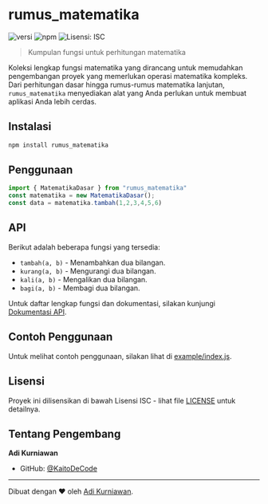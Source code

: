 # rumus_matematika

![versi](https://img.shields.io/badge/versi-1.1.9-blue.svg?cacheSeconds=2592000)
![npm](https://img.shields.io/npm/dt/rumus_matematika.svg)
![Lisensi: ISC](https://img.shields.io/badge/Lisensi-ISC-yellow.svg)

> Kumpulan fungsi untuk perhitungan matematika

Koleksi lengkap fungsi matematika yang dirancang untuk memudahkan pengembangan proyek yang memerlukan operasi matematika kompleks. Dari perhitungan dasar hingga rumus-rumus matematika lanjutan, `rumus_matematika` menyediakan alat yang Anda perlukan untuk membuat aplikasi Anda lebih cerdas.

## Instalasi
```sh
npm install rumus_matematika
```

## Penggunaan
```javascript
import { MatematikaDasar } from "rumus_matematika"
const matematika = new MatematikaDasar();
const data = matematika.tambah(1,2,3,4,5,6)
```



## API

Berikut adalah beberapa fungsi yang tersedia:

- `tambah(a, b)` - Menambahkan dua bilangan.
- `kurang(a, b)` - Mengurangi dua bilangan.
- `kali(a, b)` - Mengalikan dua bilangan.
- `bagi(a, b)` - Membagi dua bilangan.

Untuk daftar lengkap fungsi dan dokumentasi, silakan kunjungi [Dokumentasi API](#).

## Contoh Penggunaan

Untuk melihat contoh penggunaan, silakan lihat di [example/index.js](example/index.js).

## Lisensi

Proyek ini dilisensikan di bawah Lisensi ISC - lihat file [LICENSE](LICENSE) untuk detailnya.

## Tentang Pengembang

**Adi Kurniawan**

- GitHub: [@KaitoDeCode](https://github.com/KaitoDeCode)

---

Dibuat dengan ❤ oleh [Adi Kurniawan](https://github.com/KaitoDeCode).